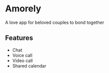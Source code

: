 # Amorely
A love app for beloved couples to bond together

## Features
- Chat
- Voice call
- Video call
- Shared calendar
